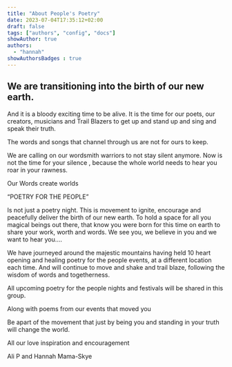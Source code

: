 ```yaml
---
title: "About People's Poetry"
date: 2023-07-04T17:35:12+02:00
draft: false
tags: ["authors", "config", "docs"]
showAuthor: true
authors:
  - "hannah"
showAuthorsBadges : true
---
```


## We are transitioning into the birth of our new earth.

And it is a bloody exciting time to be alive.
It is the time for our poets, our creators, musicians and Trail Blazers to get up and stand up and sing and speak their truth.

The words and songs that channel through us are not for ours to keep.

We are calling on our wordsmith warriors to not stay silent anymore.
Now is not the time for your silence , because the whole world needs to hear you roar in your rawness.

Our Words create worlds

“POETRY FOR THE PEOPLE”

Is not just a poetry night.
This is movement to ignite, encourage and peacefully deliver the birth of our new earth.
To hold a space for all you magical beings out there, that know you were born for this time on earth to share your work, worth and words.
We see you, we believe in you and we want to hear you….

We have journeyed around the majestic mountains having held 10 heart opening and healing poetry for the people events, at a different location each time.
And will continue to move and shake and trail blaze, following the wisdom of words and togetherness.

All upcoming poetry for the people nights and festivals will be shared in this group.

Along with poems from our events that moved you

Be apart of the movement that just by being you and standing in your truth will change the world.

All our love inspiration and encouragement

Ali P and Hannah Mama-Skye
